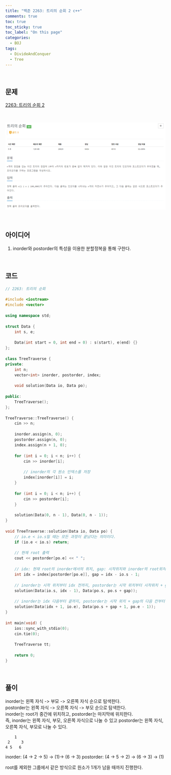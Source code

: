 ```yaml
---
title: "백준 2263: 트리의 순회 2 c++"
comments: true
toc: true
toc_sticky: true
toc_label: "On this page"
categories:
  - BOJ
tags:
  - DivideAndConquer
  - Tree
---
```


<br>

## **문제**
[2263: 트리의 순회 2](https://www.acmicpc.net/problem/2263)

<br>

![](https://github.com/ljh37694/ljh37694.github.io/blob/main/_captures/Baekjoon2263.PNG?raw=true)

<br>

## **아이디어**
1.  inorder와 postorder의 특성을 이용한 분할정복을 통해 구한다.

<br>

## **코드**
``` c++
// 2263: 트리의 순회

#include <iostream>
#include <vector>

using namespace std;

struct Data {
	int s, e;

	Data(int start = 0, int end = 0) : s(start), e(end) {}
};

class TreeTraverse {
private:
	int n;
	vector<int> inorder, postorder, index;

	void solution(Data io, Data po);

public:
	TreeTraverse();
};

TreeTraverse::TreeTraverse() {
	cin >> n;

	inorder.assign(n, 0);
	postorder.assign(n, 0);
	index.assign(n + 1, 0);

	for (int i = 0; i < n; i++) {
		cin >> inorder[i];

		// inorder의 각 원소 인덱스를 저장
		index[inorder[i]] = i;
	}

	for (int i = 0; i < n; i++) {
		cin >> postorder[i];
	}

	solution(Data(0, n - 1), Data(0, n - 1));
}

void TreeTraverse::solution(Data io, Data po) {
	// io.e < io.s일 때는 모든 과정이 끝났다는 의미이다.
	if (io.e < io.s) return;

	// 현재 root 출력
	cout << postorder[po.e] << " ";

	// idx: 현재 root의 inorder에서의 위치, gap: 시작위치와 inorder의 root위치 사이의 거리
	int idx = index[postorder[po.e]], gap = idx - io.s - 1;

	// inorder는 시작 위치부터 idx 전까지, postorder는 시작 위치부터 시작위치 + gap까지
	solution(Data(io.s, idx - 1), Data(po.s, po.s + gap));

	// inorder는 idx 다음부터 끝까지, postorder는 시작 위치 + gap의 다음 칸부터 마지막 한 칸 전까지
	solution(Data(idx + 1, io.e), Data(po.s + gap + 1, po.e - 1));
}

int main(void) {
	ios::sync_with_stdio(0);
	cin.tie(0);

	TreeTraverse tt;

	return 0;
}
```

<br>

## **풀이**
inorder는 왼쪽 자식 -> 부모 -> 오른쪽 자식 순으로 탐색한다.   
postorder는 왼쪽 자식 -> 오른쪽 자식 -> 부모 순으로 탐색한다.   
inorder는 root가 중간에 위치하고, postorder는 마지막에 위치한다.   
즉, inorder는 왼쪽 자식, 부모, 오른쪽 자식으로 나눌 수 있고 postorder는 왼쪽 자식, 오른쪽 자식, 부모로 나눌 수 있다.   

        1
     2     3
    4 5   6

inorder: (4 -> 2 -> 5) -> (1)-> (6 -> 3)
postorder: (4 -> 5 -> 2) -> (6 -> 3) -> (1)

root를 제외한 그룹에서 같은 방식으로 원소가 1개가 남을 때까지 진행한다.